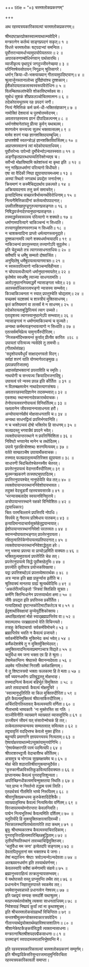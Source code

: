 +++
title = "०३ चरमश्लोकप्रकरणम्"

+++

अथ रहस्यत्रयकारिकावल्यां चरमश्लोकप्रकरणम्॥  
  
श्रीमदष्टाक्षरप्रोक्तस्वात्मयाथात्म्यवेदिने।  
मन्त्ररत्नेन कर्तव्यं साङ्गप्रपदनं सकृत्॥ १ ॥  
विधत्ते चरमश्लोकः षट्पदाभ्यां समन्वितः।  
पूर्वोत्तराभ्यामर्धाभ्यामुपायोपेयतत्परः॥ २ ॥  
अपारकरुणाम्बोधिर्भगवान् पार्थसारथिः।  
व्याजीकृत्य पृथापुत्रं जगदुज्जीवनेच्छया॥ ३ ॥  
परिनिश्श्रेयसोपायन् निगूढान् श्रुतिसागरे।  
धर्मान् क्रिया-धी-भक्त्याख्यान् गीतायामुपदिष्टवान्॥ ४ ॥  
श्रुत्वार्जुनस्तानालोच्य दुर्विज्ञेयांश्च दुश्शकान्।  
ईशैकोपायताकत्वस्वस्वरूपविरोधिनः॥ ५ ॥  
विलम्बितफलांश्चेति शोकाविष्टमवेक्ष्य सः।  
सुबोधं सुशकं शीघ्रफलञ्चोचितमात्मनः॥ ६ ॥  
तदेकोपायभूतस्य रहः प्रपदनं जगौ।  
नित्यं नैमित्तिकं कर्म कर्म-धी-भक्तिसंज्ञकान्॥ ७ ॥  
नामोक्तिं देशवासं च पुरुषोत्तमवेदनम्।  
अवताररहस्यस्य ज्ञानं दीपादिकल्पनम्॥ ८ ॥  
धर्मानशेषानेतांस्तु प्रीत्या कुर्वन् यथाबलम्।  
शरणत्वेन सन्त्यज्य सुलभं भक्तवत्सलम्॥ ९ ॥  
मामेव शरणं गच्छ ज्ञानशक्तिदयाम्बुधिम्।  
प्राप्तश्शेषी स्वतन्त्रोऽहं ज्ञानशक्तिविवर्जितम्॥ १० ॥  
अप्राप्तमस्वतन्त्रं त्वां मदेकोपायताधियम्।  
पूर्वोत्तरेभ्यः पापेभ्यो दुर्मोचेभ्योऽन्यतस्स्वतः॥ ११ ॥  
अङ्गीकृतप्रारब्धाघव्यतिरिक्तेभ्यएव च।  
सर्वेभ्यो मोक्षयिष्यामि क्लेशांस्त्वं मा कृथा इति ॥ १२ ॥  
ननु नाखिलधर्माणां परित्यागो विधीयते।  
एषा सा वैदिकी निष्ठा ह्युपायापायमध्यमा॥ १३ ॥  
अस्यां स्थितो जगन्नाथं प्रपद्येत जनार्दनम्।  
क्रियमाणं न कस्मैचिद्यदर्थाय प्रकल्पते॥ १४ ॥  
अक्रियावदनाय तत्तु कर्म समाचरेत्।  
इत्यादिभिश्च सच्छास्त्रैर्भाव्यनर्थविरोधिनाम्॥ १५ ॥  
नित्यनैमित्तिकादीनां कर्तव्यत्वोपपादनात्।  
उपवीतशिखापुण्ड्रगुरुत्यागप्रसङ्गतः॥ १६ ॥  
निषिद्धवर्जनादेरप्यनुष्ठानप्रसङ्गतः।  
तस्माद्धर्मस्वरूपस्य परित्यागो न शक्यते॥ १७ ॥  
धर्माणामपरित्यागे चाकिञ्चन्यं न सिध्यति।  
तत्त्यागपूर्वशरणवरणञ्च न सिध्यति॥ १८ ॥  
न चाशक्त्यादिना प्राप्तो धर्मत्यागस्त्वनूद्यते।  
दुश्शकानामपि त्यागे शक्यधर्मान्वयादपि॥ १९ ॥  
नाकिञ्चन्यं प्रपत्तुस्स्यात् तत्त्यागोऽपि सुदुर्लभः।  
इति चेदुच्यते तत्र त्यागस्साधनताधियः॥ २० ॥  
सर्वेष्वपि च धर्मेषु सम्मतो दोषवर्जितः।  
अनुष्ठितेषु धर्मेषूपायत्वत्यागमात्रतः॥ २१ ॥  
न स्वरूपपरित्यागो नाकिञ्चन्यविहीनता।  
न चोपायत्वधीत्यागे धर्मानुष्ठानमापतेत्॥ २२ ॥  
कृतेष्वेव स्वधर्मेषु त्याज्या साधनतामतिः।  
अतोऽनुष्ठाननियमाद्धर्मे न्यासाङ्गता भवेत्॥ २३ ॥  
अतस्सर्वाधिकारत्वभङ्गो न्यासस्य सम्भवेत्।  
किञ्चाकिञ्चनता न स्यात् प्रपत्तुश्चेति चोद्यताम्॥ २४ ॥  
यच्छक्यं यदशक्यं च शास्त्रीयं मुक्तिसाधनम्।  
कृतं करिष्यमाणं वा तत्सर्वं मे न साधनम्॥ २५ ॥  
तदेकोपायताबुद्धिरित्ययं त्याग उच्यते।  
एतादृशस्य त्यागस्यानुष्ठानेऽपि सम्भवात्॥ २६ ॥  
न्यासाङ्गत्वं न धर्माणामाकिञ्चन्यं च युज्यते।  
अन्यथा कर्ममत्यङ्गभावत्यागो न सिध्यति॥ २७ ॥  
एतत्सर्वमभिप्रेत्य यामुनार्यैरुदीरितम्।  
'निजकर्मादिभक्त्यन्तं कुर्यात् प्रीत्यैव कारितः ॥२८ ॥  
उपायतां परित्यज्य न्यसेदेवे तु तामभीः॥  
(गीतार्थसंग्रहः)  
'सदृशोपायवैधुर्यं साक्षाद्भगवतो विदन्।  
सर्वज्ञं शरणं याति योगमार्गपराङ्मुखः॥  
(प्रपन्नपारिजातम्)  
अज्ञसर्वज्ञभक्तानां प्रपत्ताविति च स्मृतिः।  
नाथयोगी च सन्त्यज्य क्रियादिभजनादिषु।  
उपायत्वं परे न्यस्य प्रपन्न इति कीर्तितः ॥ ३१ ॥  
न विलम्बक्षमत्वेन नाथादेस्त्यागसंश्रयः।  
अवताररहस्यादिज्ञानेन तदसम्भवात्॥ ३२ ॥  
एकशब्दः स्थानमानादेवकारार्थवाचकः।  
तेनोपायत्ववरणोपायत्वं विनिवर्तितम्॥ ३३ ॥  
रक्ष्यतानेन जीवस्यानन्यसाधनता हरौ।  
अन्योपायानपेक्षैवं मोक्षसाधनतापि च॥ ३४ ॥  
अन्यथा साधनद्वित्वं प्रपत्तिर्भगवानिति।  
न च भक्तेऽप्ययं दोषो भक्तिरेव हि साधनम्॥ ३५ ॥  
फलप्रदस्तु भगवान्नैवं प्रपदने भवेत्।  
त्यक्तोपायान्तरस्थाने न प्रपत्तिर्निवेशिता॥ ३६ ॥  
निविष्टो भगवानेव मानेन च तथोदितम्।  
उपाये गृहरक्षित्रोश्शब्दः शरणमित्ययम्॥ ३७ ॥  
वर्तते साम्प्रतञ्चैष उपायार्थैकवाचकः।  
तस्मात् फलप्रदातृत्वव्यतिरिक्ता ह्युपायता॥ ३८ ॥  
साधारणी चिदचितोश्चेतनस्यैव चेतरत्।  
प्रपत्तेरनुपायत्वं वेदान्तार्यैरुदीरितम्॥ ३९ ॥  
मूलमन्त्रप्रकरणे तत्स्पष्टमुपपादितम्।  
प्रपत्तिरनुपायश्चेत् नानुष्ठेयेति चेन्न तत्॥ ४० ॥  
त्यक्तोपायान्तरस्थाननिवेशोपायभावतः।  
तदुक्तं वेदचूडार्यै रहस्यत्रयसारके॥ ४१ ॥  
'भरन्यासबलादेव स्वयत्नविनिवृत्तये।  
अत्रोपायान्तरस्थाने रक्षको विनिवेशितः॥ ४२ ॥  
(द्वयाधिकारः)  
चितः परमचिल्लाभे प्रपत्तिरपि नोपधिः।  
विपर्यये तु नैवास्य प्रतिषेधाय पातकम्॥ ४३ ॥  
इत्यादिमानादाचार्यसूक्तेहेतुद्वयान्वयात्।  
ईशोपायान्तरस्थाननिवेशो परतत्त्वतः॥ ४४ ॥  
स्वानन्योपायताभङ्गात् प्रपत्तेरनुपायता।  
रक्षितृत्वातिरेकेणोपायत्वप्रतिपादनात्॥ ४५ ॥  
त्यक्तोपायान्तरस्थाननिवेशाद्धेतुता हरेः।  
ननु भक्त्या प्रपत्त्या वा प्राप्योऽहमिति वाक्यतः॥ ४६ ॥  
भक्तितुल्यमुपायत्वं प्रपत्तेरिति चेन्न तत्।  
प्रपत्तेरनुपायत्वे सिद्धे पूर्वोक्तहेतुभिः॥ ४७ ॥  
प्रपत्त्येति तृतीयात्र प्रयोजकविवक्षया।  
यद्वा प्रपत्तिशब्दोऽयं प्रपत्तव्येश्वरार्थकः॥ ४८ ॥  
अत्र न्यास इति ब्रह्म प्राहुर्न्यास इतीति च।  
श्रुतिवाक्यं मानतया ग्राह्यं श्रुत्यर्थवेदिभिः॥ ४९ ॥  
'अकर्तरीत्यधिकृतो 'स्त्रियां क्तिन्निति सूत्रतः।  
कर्मणि क्तिन्विधानेन प्रपत्तव्यार्थता क्षमा॥ ५० ॥  
जीवैः प्रपद्यत इति प्रपत्तिस्स प्रकीर्तितः।  
गत्यादिशब्दो दृष्टान्तकोटिमाटीकतेऽत्र च॥ ५१ ॥  
ईदृशार्थाविवक्षायां कुप्येयुर्देशिकोक्तयः।  
अथाखिलांहसां मोक्षे स्याद्ब्रह्मप्राप्तिरेव वा॥ ५२ ॥  
स्वात्मलाभः परब्रह्मलाभो वेति विचिन्त्यते।  
तत्राहुः केचिदाचार्याः सर्वकर्मविमोचने॥ ५३ ॥  
ब्रह्माप्तिरेव भवति न कैवल्यं प्रजायते।  
सर्वकर्मविनिर्मोके मुक्तिभेदः कथं भवेत्॥ ५४ ॥  
कर्मैकदेशशेषे तु न मुक्तिर्मुक्तिभेदवत्।  
अमुक्तित्वादनित्यत्वप्रमाणञ्चात्र विद्यते॥ ५५ ॥  
चतुर्विधा मम जना भक्ता एव हि ते श्रुताः।  
तेषामेकान्तिनः श्रेष्ठास्ते चैवानन्यदेवताः॥ ५६ ॥  
अहमेव गतिस्तेषां निराशीः कर्मकांक्षिणाम्।  
ये तु शिष्टास्त्रयो भक्ताः फलकामा हि ते मताः॥ ५७ ॥  
सर्वे च्यवनधर्माणः प्रतिबुद्धस्तु मोक्षभाक्।  
तस्मादनित्यं कैवल्यं बहिर्भूतं विमुक्तितः ॥ ५८ ॥  
अपरे तावदाचार्याः कैवल्यं मोक्षमूचिरे ।  
'स्वात्मानुभूतिरिति या किल मुक्तिरुदीरिता॥ ५९ ॥  
इति कैवल्यमुक्तित्वं श्रीवत्सांकैरुदीरितम्।  
अर्चिरादिगतिस्तावत् कैवल्यस्यापि वर्णिता॥ ६० ॥  
गीताभाष्ये भाष्यकारैः 'ना मुक्तेरस्ति सा गतिः ।  
सञ्जीविनीति व्याख्याने व्याख्यातं व्याससूरिभिः॥ ६१ ॥  
उज्जीवनं जीवनं यत् संसारोन्मोचकं हि तत्।  
तत्केवलस्याप्यन्यस्य सम्मतत्वात् समित्यतः॥ ६२ ॥  
तद्व्यावृत्तिं वदद्भिश्च केवलो मुक्त ईरितः।  
बहून्यपि प्रमाणानि ज्ञापयन्त्यस्य नित्यताम्॥ ६३ ॥  
ऐश्वर्याक्षरयाथात्म्येऽप्युक्तंयामुनयोगिभिः।  
'ऐश्वर्यमक्षरगतिं परमं पदमित्यपि॥ ६४ ॥  
श्रीपराशरभट्टार्यैः वेदाचार्यैश्च कीर्तितम्।  
अत्रामुत्र च भोगञ्च सुखमक्षयमेव च॥ ६५ ॥  
मोक्षं चेति शठारातिश्रीवागुक्त्याप्युदैर्यत।  
'कुरुकानीळाविरूतिकूडावित्यादिवाक्यतः॥ ६६ ॥  
प्राप्तानामथ कैवल्यं पुनरावृत्तिशून्यता।  
अपरिच्छिनधीकत्वमचिन्मुक्ततया स्थितिः॥ ६७ ॥  
'यत् प्राप्य न निवर्तन्ते तद्धाम परमं त्विति।  
एतदर्थत्रयं गीतमिति भाष्ये निरूपितम्॥ ६८ ॥  
श्रीवागुक्तिप्रबन्धस्य कुरुकेशादिदेशिकैः।  
व्याख्यातृभिश्च कैवल्यं नित्यमित्येव वर्णितम्॥ ६९ ॥  
विरजापरमव्योम्नोरन्तरा केवलन्त्विति।  
पाद्मेन नित्यभूतिस्थं कैवल्यमिति दर्शितम्॥ ७० ॥  
स्तुतिर्यदि हि मुक्त्युक्तिरक्षरत्वादिवच्ची।  
चिरकालस्थायितार्थतात्परेति तदा कथम्॥ ७१ ॥  
ब्रूयुः श्रीभाष्यकारश्च कैवल्यस्याचिरादिकाम्।  
पुनरावृत्तिराहित्यमपरिच्छिन्नबुद्धिताम्॥ ७२ ॥  
तृतीयनियतिस्थानं तावच्चाचिद्विमुक्तिजम्।  
'चतुर्विधा मम जना' इत्येतदपि सङ्गतम्॥ ७३ ॥  
देवतापितृभूतानां मम भक्ताश्च ये जनाः।  
तेषां मद्याजिनः श्रेष्टाः त्रयोऽप्यन्येऽन्यदेवताः॥ ७४ ॥  
अतश्च्यवनधर्माण इति तस्यार्थवर्णनम्।  
केवलस्यापि सर्वेषां कर्मणामपि संक्षये॥ ७५ ॥  
ब्रह्मानुभवराहित्यं तत्क्रतुन्यायसम्भवम्।  
ये यथोपासते वस्तु प्राप्नुवन्ति तथैव तत्॥ ७६ ॥  
प्रधानत्वेन जिज्ञासुरुपास्ते स्वकमेव तत्।  
स्वमेवानुभवन्नास्ते प्रधानत्वेन नेश्वरम्॥ ७७ ॥  
इति पक्षद्वयं सम्यक् समदर्शि यथाश्रुतम्।  
मत्प्राप्त्यर्थतयोक्तेषु त्यक्त्वा साधनताधियम्॥ ७८ ॥  
निवेशयाहं निष्प्रापं कुर्यां त्वां मा कृथाश्शुचम्।  
इति श्रीचरमश्लोकसंग्रहार्थो विचिन्तितः॥ ७९ ॥  
सन्तश्श्रीमूलमन्त्रोक्तस्वाकारत्रयवेदिनः ।  
गीतान्त्यार्थद्वयोक्तार्थमहाविश्वासशालिनः॥ ८० ॥  
श्रीशानेकेष्टकैङ्कर्यसिद्ध्यै त्यक्तान्यसाधनाः।  
मन्त्ररत्नाश्रितश्रीशपदपद्मैकसाधनाः॥ ८१ ॥  
उत्तमाङ्गं स्वपादाब्जमालाभिर्भूषयन्ति मे।

इति रहस्यत्रयकारिकावल्यां चरमश्लोकप्रकरणं सम्पूर्णम्।  
इति श्रीमद्वादिकेसरिसुन्दरजामातृमुनिविरचिता  
रहस्यत्रयकारिकावली समाप्ता।